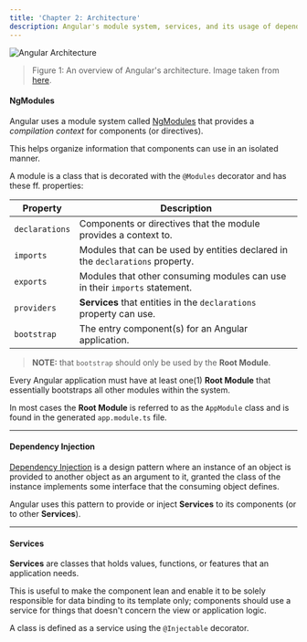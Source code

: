 ```yaml
---
title: 'Chapter 2: Architecture'
description: Angular's module system, services, and its usage of dependency injection.
---
```


![Angular Architecture](/images/figures/angular/ng-architecture-overview.png)

> Figure 1: An overview of Angular's architecture. 
> Image taken from [here](https://angular.io/guide/architecture#whats-next).

#### NgModules

Angular uses a module system called [NgModules](https://angular.io/guide/ngmodules) that provides a 
_compilation context_ for components (or directives).

This helps organize information that components can use in an 
isolated manner.

A module is a class that is decorated with the `@Modules` decorator 
and has these ff. properties:

| Property       | Description                                                                   |
|----------------|-------------------------------------------------------------------------------|
| `declarations` | Components or directives that the module provides a context to.               |
| `imports`      | Modules that can be used by entities declared in the `declarations` property. |
| `exports`      | Modules that other consuming modules can use in their `imports` statement.    |
| `providers`    | **Services** that entities in the `declarations` property can use.            |
| `bootstrap`    | The entry component(s) for an Angular application.                            |

> **NOTE:** that `bootstrap` should only be used by the **Root Module**.

Every Angular application must have at least one(1) **Root Module** that 
essentially bootstraps all other modules within the system.

In most cases the **Root Module** is referred to as the `AppModule` class 
and is found in the generated `app.module.ts` file.

----

#### Dependency Injection

[Dependency Injection](https://en.wikipedia.org/wiki/Dependency_injection) is a design pattern where an instance of an object 
is provided to another object as an argument to it, granted the class of 
the instance implements some interface that the consuming object defines. 

Angular uses this pattern to provide or inject **Services** to its components 
(or to other **Services**).

----

#### Services

**Services** are classes that holds values, functions, or features that an application 
needs.

This is useful to make the component lean and enable it to be solely responsible for 
data binding to its template only; components should use a service for things that 
doesn't concern the view or application logic.

A class is defined as a service using the `@Injectable` decorator.
